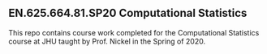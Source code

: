 ## EN.625.664.81.SP20 Computational Statistics

This repo contains course work completed for the Computational Statistics course at JHU taught by Prof. Nickel in the Spring of 2020.
